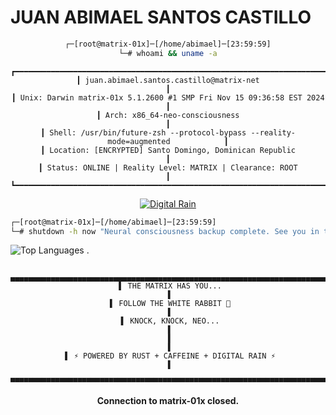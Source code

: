 # JUAN ABIMAEL SANTOS CASTILLO


<div align="center">

```bash
┌─[root@matrix-01x]─[/home/abimael]─[23:59:59]
└─# whoami && uname -a
```

```
┏━━━━━━━━━━━━━━━━━━━━━━━━━━━━━━━━━━━━━━━━━━━━━━━━━━━━━━━━━━━━━━━━━━━━━━━━━━━━━━━━━━┓
┃ juan.abimael.santos.castillo@matrix-net                                          ┃
┃ Unix: Darwin matrix-01x 5.1.2600 #1 SMP Fri Nov 15 09:36:58 EST 2024             ┃
┃ Arch: x86_64-neo-consciousness                                                   ┃
┃ Shell: /usr/bin/future-zsh --protocol-bypass --reality-mode=augmented            ┃
┃ Location: [ENCRYPTED] Santo Domingo, Dominican Republic                          ┃
┃ Status: ONLINE | Reality Level: MATRIX | Clearance: ROOT                         ┃
┗━━━━━━━━━━━━━━━━━━━━━━━━━━━━━━━━━━━━━━━━━━━━━━━━━━━━━━━━━━━━━━━━━━━━━━━━━━━━━━━━━━┛
```

[![Digital Rain](https://readme-typing-svg.herokuapp.com?font=Fira+Code&weight=700&size=18&duration=3000&pause=500&color=00FF41&center=true&vCenter=true&width=800&lines=%E2%96%88%E2%96%80%E2%96%88+SYSTEMS+ARCHITECT+%E2%96%88%E2%96%80%E2%96%88;%E2%96%91%E2%96%92%E2%96%93+CODE+QUALITY+ENFORCER+%E2%96%93%E2%96%92%E2%96%91;%E2%96%80%E2%96%84%E2%96%88+AUTOMATION+PROTOCOL+%E2%96%88%E2%96%84%E2%96%80;%E2%96%93%E2%96%88%E2%96%91+DISTRIBUTED+SYSTEMS+%E2%96%91%E2%96%88%E2%96%93;%E2%96%91%E2%96%93%E2%96%88+PERFORMANCE+OPTIMIZER+%E2%96%88%E2%96%93%E2%96%91)](https://git.io/typing-svg)

</div>

```bash
┌─[root@matrix-01x]─[/home/abimael]─[23:59:59]
└─# shutdown -h now "Neural consciousness backup complete. See you in the next reality."
```
![Top Languages](https://github-readme-stats-by45-abimael10s-projects.vercel.app/api/top-langs/?username=abimael10&layout=compact&theme=dracula&hide_border=true&langs_count=25)
.

<div align="center">

```
 ▄▄▄▄▄▄▄▄▄▄▄▄▄▄▄▄▄▄▄▄▄▄▄▄▄▄▄▄▄▄▄▄▄▄▄▄▄▄▄▄▄▄▄▄▄▄▄▄▄▄▄▄▄▄▄▄▄▄▄▄▄▄▄▄▄▄▄▄▄▄▄▄▄▄▄▄▄
 ▌ THE MATRIX HAS YOU...                                                      ▐
 ▌ FOLLOW THE WHITE RABBIT 🐰                                                 ▐
 ▌ KNOCK, KNOCK, NEO...                                                       ▐
 ▌                                                                            ▐
 ▌ ⚡ POWERED BY RUST + CAFFEINE + DIGITAL RAIN ⚡                            ▐
 ▀▀▀▀▀▀▀▀▀▀▀▀▀▀▀▀▀▀▀▀▀▀▀▀▀▀▀▀▀▀▀▀▀▀▀▀▀▀▀▀▀▀▀▀▀▀▀▀▀▀▀▀▀▀▀▀▀▀▀▀▀▀▀▀▀▀▀▀▀▀▀▀▀▀▀▀▀
```

**Connection to matrix-01x closed.**

</div>
